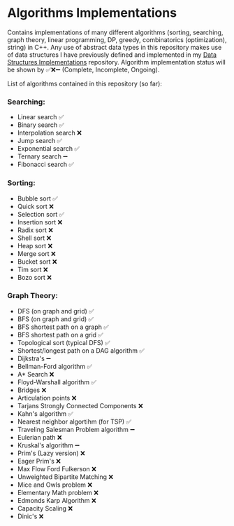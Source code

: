 # Algorithms Implementations
Contains implementations of many different algorithms (sorting, searching, graph theory, linear programming, DP, greedy, combinatorics (optimization), string) in C++.
Any use of abstract data types in this repository makes use of data structures I have previously defined and implemented in my [Data Structures Implementations](https://github.com/AtinChing/Data-Structures-Implementations) repository.
Algorithm implementation status will be shown by ✅❌➖ (Complete, Incomplete, Ongoing).

List of algorithms contained in this repository (so far):
### Searching:
- Linear search ✅
- Binary search ✅
- Interpolation search ❌
- Jump search ✅
- Exponential search ✅
- Ternary search ➖
- Fibonacci search ✅
### Sorting:
- Bubble sort ✅
- Quick sort ❌
- Selection sort ✅
- Insertion sort ❌
- Radix sort ❌
- Shell sort ❌
- Heap sort ❌
- Merge sort ❌
- Bucket sort ❌
- Tim sort ❌
- Bozo sort ❌
### Graph Theory:
- DFS (on graph and grid) ✅
- BFS (on graph and grid) ✅
- BFS shortest path on a graph ✅
- BFS shortest path on a grid ✅
- Topological sort (typical DFS) ✅
- Shortest/longest path on a DAG algorithm ✅
- Dijkstra's ➖
- Bellman-Ford algorithm ✅
- A* Search ❌
- Floyd-Warshall algorithm ✅
- Bridges ❌
- Articulation points ❌
- Tarjans Strongly Connected Components ❌
- Kahn's algorithm ✅
- Nearest neighbor algortihm (for TSP) ✅
- Traveling Salesman Problem algorithm ➖
- Eulerian path ❌
- Kruskal's algorithm ➖
- Prim's (Lazy version) ❌ 
- Eager Prim's ❌
- Max Flow Ford Fulkerson ❌
- Unweighted Bipartite Matching ❌
- Mice and Owls problem ❌
- Elementary Math problem ❌
- Edmonds Karp Algorithm ❌
- Capacity Scaling ❌
- Dinic's ❌
